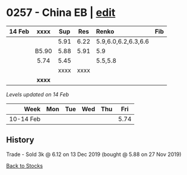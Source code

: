 # 0257 - China EB | [edit](https://github.com/alwinwoo/alwinwoo.github.io/edit/master/stocks/0257.md)

| 14 Feb  | **xxxx**     | Sup   | Res   | Renko | Fib
| ---:    | :---:        | :---: | :---: | :---  | :---
|         |              | 5.91  | 6.22  | 5.9,6.0,6.2,6.3,6.6
|         | B5.90        | 5.88  | 5.91  | 5.9
|         | 5.74         | 5.45  |       | 5.5,5.8
|         |              | xxxx  | xxxx  | 
|         | **xxxx**     |       |       |

*Levels updated on 14 Feb*

Week      | Mon   | Tue   | Wed   | Thu   | Fri   |
---:      | :---: | :---: | :---: | :---: | :---: |
10-14 Feb |       |       |       |       | 5.74  |

## History
Trade - Sold 3k @ 6.12 on 13 Dec 2019 (bought @ 5.88 on 27 Nov 2019) <br>

[Back to Stocks](https://alwinwoo.github.io/stocks)
